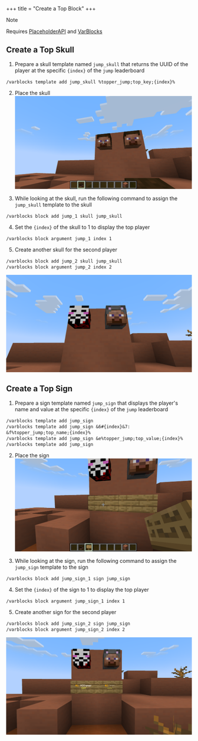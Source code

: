 +++
title = "Create a Top Block"
+++

> [!NOTE]
> Requires [PlaceholderAPI](https://placeholderapi.com) and [VarBlocks](https://www.spigotmc.org/resources/varblocks.120327/)

## Create a Top Skull

1. Prepare a skull template named `jump_skull` that returns the UUID of the player at the specific `{index}` of the `jump` leaderboard
```
/varblocks template add jump_skull %topper_jump;top_key;{index}%
```

2. Place the skull
![skull1](skull1.png)

3. While looking at the skull, run the following command to assign the `jump_skull` template to the skull
```
/varblocks block add jump_1 skull jump_skull
```

4. Set the `{index}` of the skull to 1 to display the top player
```
/varblocks block argument jump_1 index 1
```

5. Create another skull for the second player
```
/varblocks block add jump_2 skull jump_skull
/varblocks block argument jump_2 index 2
```

![skull2](skull2.png)

## Create a Top Sign

1. Prepare a sign template named `jump_sign` that displays the player's name and value at the specific `{index}` of the `jump` leaderboard
```
/varblocks template add jump_sign
/varblocks template add jump_sign &6#{index}&7: &f%topper_jump;top_name;{index}%
/varblocks template add jump_sign &e%topper_jump;top_value;{index}%
/varblocks template add jump_sign
```

2. Place the sign
![sign1](sign1.png)

3. While looking at the sign, run the following command to assign the `jump_sign` template to the sign
```
/varblocks block add jump_sign_1 sign jump_sign
```

4. Set the `{index}` of the sign to 1 to display the top player
```
/varblocks block argument jump_sign_1 index 1
```

5. Create another sign for the second player
```
/varblocks block add jump_sign_2 sign jump_sign
/varblocks block argument jump_sign_2 index 2
```

![sign2](sign2.png)
